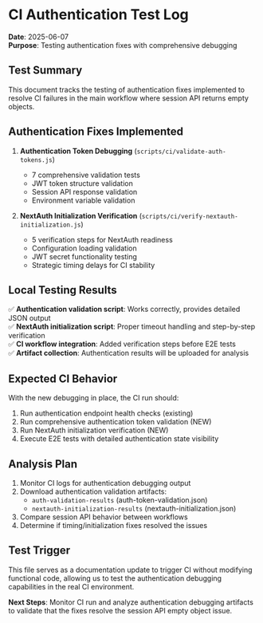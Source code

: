 # CI Authentication Test Log

**Date**: 2025-06-07  
**Purpose**: Testing authentication fixes with comprehensive debugging

## Test Summary

This document tracks the testing of authentication fixes implemented to resolve CI failures in the main workflow where session API returns empty objects.

## Authentication Fixes Implemented

1. **Authentication Token Debugging** (`scripts/ci/validate-auth-tokens.js`)
   - 7 comprehensive validation tests
   - JWT token structure validation
   - Session API response validation
   - Environment variable validation

2. **NextAuth Initialization Verification** (`scripts/ci/verify-nextauth-initialization.js`)
   - 5 verification steps for NextAuth readiness
   - Configuration loading validation
   - JWT secret functionality testing
   - Strategic timing delays for CI stability

## Local Testing Results

✅ **Authentication validation script**: Works correctly, provides detailed JSON output  
✅ **NextAuth initialization script**: Proper timeout handling and step-by-step verification  
✅ **CI workflow integration**: Added verification steps before E2E tests  
✅ **Artifact collection**: Authentication results will be uploaded for analysis  

## Expected CI Behavior

With the new debugging in place, the CI run should:
1. Run authentication endpoint health checks (existing)
2. Run comprehensive authentication token validation (NEW)
3. Run NextAuth initialization verification (NEW)
4. Execute E2E tests with detailed authentication state visibility

## Analysis Plan

1. Monitor CI logs for authentication debugging output
2. Download authentication validation artifacts:
   - `auth-validation-results` (auth-token-validation.json)
   - `nextauth-initialization-results` (nextauth-initialization.json)
3. Compare session API behavior between workflows
4. Determine if timing/initialization fixes resolved the issues

## Test Trigger

This file serves as a documentation update to trigger CI without modifying functional code, allowing us to test the authentication debugging capabilities in the real CI environment.

**Next Steps**: Monitor CI run and analyze authentication debugging artifacts to validate that the fixes resolve the session API empty object issue.
